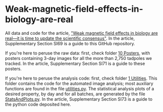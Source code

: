 # Weak-magnetic-field-effects-in-biology-are-real
All data and code for the article, ["Weak magnetic field effects in biology are real—it is time to update the scientific consensus"](https://www.google.com). In the article, Supplementary Section SI69 is a guide to this GitHub repository. 

If you're here to peruse the raw data: first, check folder [10 Posters](https://github.com/Quantum-Biology-Institute/Weak-magnetic-field-effects-in-biology-are-real/tree/main/10%20Posters), with posters containing 3-day images for all the more than 2,750 tadpoles we tracked. In the article, Supplementary Section SI71 is a guide to these posters. 

If you're here to peruse the analysis code: first, check folder [1 Utilities](https://github.com/Quantum-Biology-Institute/Weak-magnetic-field-effects-in-biology-are-real/tree/main/1%20Utilities). This folder contains the code for the automated image analysis; most auxiliary functions are found in the file [utilities.py](https://github.com/Quantum-Biology-Institute/Weak-magnetic-field-effects-in-biology-are-real/blob/main/1%20Utilities/utilities.py). The statistical analysis plots of a desired property, by day and for all batches, are generated by the file [StatsAndPlots.py](https://github.com/Quantum-Biology-Institute/Weak-magnetic-field-effects-in-biology-are-real/blob/main/1%20Utilities/StatsAndPlots.py). In the article, Supplementary Section SI73 is a guide to the python code deposited here. 
